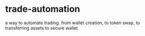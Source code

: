 # trade-automation
a way to automate trading. from wallet creation, to token swap, to transferring assets to secure wallet.
